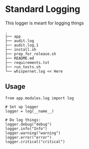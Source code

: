 # Standard Logging

This logger is meant for logging things 

```
.
├── app
├── audit.log     
├── audit.log.1
├── install.sh
├── prep_for_release.sh
├── README.md
├── requirements.txt
├── run_tests.sh
└── whispernet.log << Here

```

## Usage

```
from app.modules.log import log

# Set up logger
logger = log(__name__)

# Do log things:
logger.debug("debug")
logger.info("Info")
logger.warning("warning")
logger.error("error")
logger.critical("critical")

```